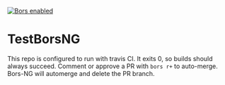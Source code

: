 [![Bors enabled](https://bors.tech/images/badge_small.svg)](https://bors-ng-ebsco.herokuapp.com/repositories/1)

# TestBorsNG

This repo is configured to run with travis CI. It exits 0, so builds should always succeed. Comment or approve a PR with `bors r+` to auto-merge. Bors-NG will automerge and delete the PR branch.
